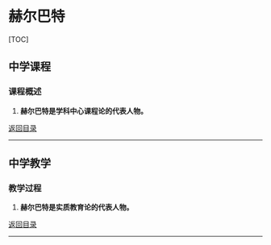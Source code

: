 # 赫尔巴特

[TOC]

## 中学课程

### 课程概述

1. **赫尔巴特是学科中心课程论的代表人物。**



[返回目录](#斯宾塞)

------



## 中学教学

### 教学过程

1. **赫尔巴特是实质教育论的代表人物。**



[返回目录](#斯宾塞)

------

